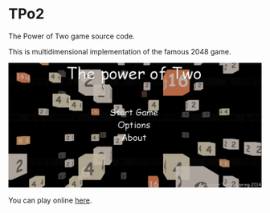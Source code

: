 # TPo2
The Power of Two game source code.

This is multidimensional implementation of the famous 2048 game.

![Screenshot1](screenshots/screenshot1.png)

You can play online [here](http://alextaran.net/webgl/TPo2.html).
